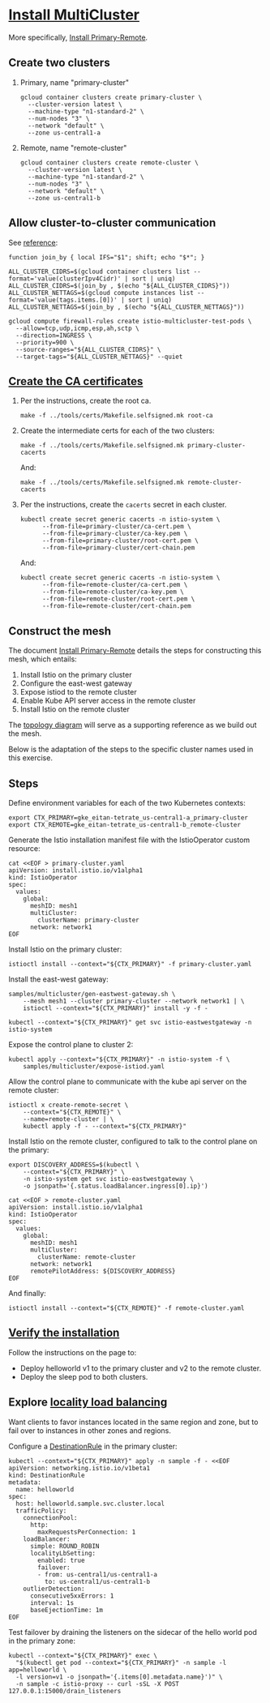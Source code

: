 # [Install MultiCluster](https://istio.io/latest/docs/setup/install/multicluster/)

More specifically, [Install Primary-Remote](https://istio.io/latest/docs/setup/install/multicluster/primary-remote/).

## Create two clusters

1. Primary, name "primary-cluster"

    ```shell
    gcloud container clusters create primary-cluster \
      --cluster-version latest \
      --machine-type "n1-standard-2" \
      --num-nodes "3" \
      --network "default" \
      --zone us-central1-a
    ```

1. Remote, name "remote-cluster"

    ```shell
    gcloud container clusters create remote-cluster \
      --cluster-version latest \
      --machine-type "n1-standard-2" \
      --num-nodes "3" \
      --network "default" \
      --zone us-central1-b
    ```

## Allow cluster-to-cluster communication

See [reference](https://github.com/GoogleCloudPlatform/istio-samples/tree/master/multicluster-gke/single-control-plane):

```shell
function join_by { local IFS="$1"; shift; echo "$*"; }

ALL_CLUSTER_CIDRS=$(gcloud container clusters list --format='value(clusterIpv4Cidr)' | sort | uniq)
ALL_CLUSTER_CIDRS=$(join_by , $(echo "${ALL_CLUSTER_CIDRS}"))
ALL_CLUSTER_NETTAGS=$(gcloud compute instances list --format='value(tags.items.[0])' | sort | uniq)
ALL_CLUSTER_NETTAGS=$(join_by , $(echo "${ALL_CLUSTER_NETTAGS}"))

gcloud compute firewall-rules create istio-multicluster-test-pods \
  --allow=tcp,udp,icmp,esp,ah,sctp \
  --direction=INGRESS \
  --priority=900 \
  --source-ranges="${ALL_CLUSTER_CIDRS}" \
  --target-tags="${ALL_CLUSTER_NETTAGS}" --quiet
```


## [Create the CA certificates](https://istio.io/latest/docs/tasks/security/cert-management/plugin-ca-cert/)

1. Per the instructions, create the root ca.

    ```shell
    make -f ../tools/certs/Makefile.selfsigned.mk root-ca
    ```

1. Create the intermediate certs for each of the two clusters:

    ```shell
    make -f ../tools/certs/Makefile.selfsigned.mk primary-cluster-cacerts
    ```

    And:

    ```shell
    make -f ../tools/certs/Makefile.selfsigned.mk remote-cluster-cacerts
    ```

1. Per the instructions, create the `cacerts` secret in each cluster.

    ```shell
    kubectl create secret generic cacerts -n istio-system \
          --from-file=primary-cluster/ca-cert.pem \
          --from-file=primary-cluster/ca-key.pem \
          --from-file=primary-cluster/root-cert.pem \
          --from-file=primary-cluster/cert-chain.pem
    ```

    And:

    ```shell
    kubectl create secret generic cacerts -n istio-system \
          --from-file=remote-cluster/ca-cert.pem \
          --from-file=remote-cluster/ca-key.pem \
          --from-file=remote-cluster/root-cert.pem \
          --from-file=remote-cluster/cert-chain.pem
    ```


## Construct the mesh

The document [Install Primary-Remote](https://istio.io/latest/docs/setup/install/multicluster/primary-remote/) details the steps for constructing this mesh, which entails:

1. Install Istio on the primary cluster
1. Configure the east-west gateway
1. Expose istiod to the remote cluster
1. Enable Kube API server access in the remote cluster
1. Install Istio on the remote cluster

The [topology diagram](https://istio.io/latest/docs/setup/install/multicluster/primary-remote/arch.svg) will serve as a supporting reference as we build out the mesh.

Below is the adaptation of the steps to the specific cluster names used in this exercise.

## Steps

Define environment variables for each of the two Kubernetes contexts:

```shell
export CTX_PRIMARY=gke_eitan-tetrate_us-central1-a_primary-cluster
export CTX_REMOTE=gke_eitan-tetrate_us-central1-b_remote-cluster
```

Generate the Istio installation manifest file with the IstioOperator custom resource:

```shell
cat <<EOF > primary-cluster.yaml
apiVersion: install.istio.io/v1alpha1
kind: IstioOperator
spec:
  values:
    global:
      meshID: mesh1
      multiCluster:
        clusterName: primary-cluster
      network: network1
EOF
```

Install Istio on the primary cluster:

```shell
istioctl install --context="${CTX_PRIMARY}" -f primary-cluster.yaml
```

Install the east-west gateway:

```shell
samples/multicluster/gen-eastwest-gateway.sh \
    --mesh mesh1 --cluster primary-cluster --network network1 | \
    istioctl --context="${CTX_PRIMARY}" install -y -f -
```

```shell
kubectl --context="${CTX_PRIMARY}" get svc istio-eastwestgateway -n istio-system
```

Expose the control plane to cluster 2:

```shell
kubectl apply --context="${CTX_PRIMARY}" -n istio-system -f \
    samples/multicluster/expose-istiod.yaml
```

Allow the control plane to communicate with the kube api server on the remote cluster:

```shell
istioctl x create-remote-secret \
    --context="${CTX_REMOTE}" \
    --name=remote-cluster | \
    kubectl apply -f - --context="${CTX_PRIMARY}"
```

Install Istio on the remote cluster, configured to talk to the control plane on the primary:

```shell
export DISCOVERY_ADDRESS=$(kubectl \
    --context="${CTX_PRIMARY}" \
    -n istio-system get svc istio-eastwestgateway \
    -o jsonpath='{.status.loadBalancer.ingress[0].ip}')
```

```shell
cat <<EOF > remote-cluster.yaml
apiVersion: install.istio.io/v1alpha1
kind: IstioOperator
spec:
  values:
    global:
      meshID: mesh1
      multiCluster:
        clusterName: remote-cluster
      network: network1
      remotePilotAddress: ${DISCOVERY_ADDRESS}
EOF
```

And finally:

```shell
istioctl install --context="${CTX_REMOTE}" -f remote-cluster.yaml
```

## [Verify the installation](https://istio.io/latest/docs/setup/install/multicluster/verify/)

Follow the instructions on the page to:

- Deploy helloworld v1 to the primary cluster and v2 to the remote cluster.
- Deploy the sleep pod to both clusters.

## Explore [locality load balancing](https://istio.io/latest/docs/tasks/traffic-management/locality-load-balancing/)

Want clients to favor instances located in the same region and zone, but to fail over to instances in other zones and regions.

Configure a [DestinationRule](https://istio.io/latest/docs/reference/config/networking/destination-rule) in the primary cluster:

```shell
kubectl --context="${CTX_PRIMARY}" apply -n sample -f - <<EOF
apiVersion: networking.istio.io/v1beta1
kind: DestinationRule
metadata:
  name: helloworld
spec:
  host: helloworld.sample.svc.cluster.local
  trafficPolicy:
    connectionPool:
      http:
        maxRequestsPerConnection: 1
    loadBalancer:
      simple: ROUND_ROBIN
      localityLbSetting:
        enabled: true
        failover:
        - from: us-central1/us-central1-a
          to: us-central1/us-central1-b
    outlierDetection:
      consecutive5xxErrors: 1
      interval: 1s
      baseEjectionTime: 1m
EOF
```

Test failover by draining the listeners on the sidecar of the hello world pod in the primary zone:

```shell
kubectl --context="${CTX_PRIMARY}" exec \
  "$(kubectl get pod --context="${CTX_PRIMARY}" -n sample -l app=helloworld \
  -l version=v1 -o jsonpath='{.items[0].metadata.name}')" \
  -n sample -c istio-proxy -- curl -sSL -X POST 127.0.0.1:15000/drain_listeners
```
